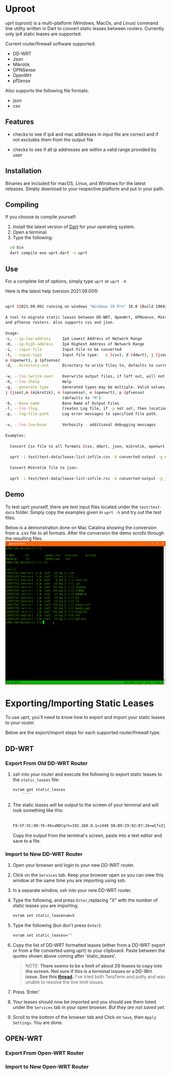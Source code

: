 <!-- markdownlint-disable MD033 -->

# Uproot

uprt (uproot) is a multi-platform (Windows, MacOs, and Linux) command line utility written in Dart to convert static leases between routers. Currently only ip4 static leases are supported.

Current router/firewall software supported:

* DD-WRT
* Json
* Mikrotik
* OPNSense
* OpenWrt
* pfSense

Also supports the following file formats:

* json
* csv

## Features

* checks to see if ip4 and mac addresses in input file are correct and if not excludes them from the output file

* checks to see if all ip addresses are within a valid range provided by user

## Installation

Binaries are included for macOS, Linux, and Windows for the latest releases. Simply download to your respective platform and put in your path.

## Compiling

If you choose to compile yourself:

1. Install the latest version of [Dart](https://dart.dev/get-dart) for your operating system.
2. Open a terminal.
3. Type the following:

````bash
  cd bin
  dart compile exe uprt.dart -o uprt
````

## Use

For a complete list of options, simply type `uprt` or `uprt -h`

Here is the latest help (version 2021.09.001):

````bash

uprt (2021.09.001 running on windows "Windows 10 Pro" 10.0 (Build 19042))

A tool to migrate static leases between DD-WRT, OpenWrt, OPNsense, Mikrotik, 
and pfSense routers. Also supports cvs and json.

Usage:
-L, --ip-low-address     Ip4 Lowest Address of Network Range
-H, --ip-high-address    Ip4 Highest Address of Network Range
-i, --input-file         Input File to be converted
-t, --input-type         Input file type:   c (csv), d (ddwrt), j (json),m (mikrotik), n (opnsense),
o (openwrt), p (pfsense)
-d, --directory-out      Directory to write files to, defaults to current directory.
                         
-w, --[no-]write-over    Overwrite output files, if left out, will not overwrite
-h, --[no-]help          Help
-g, --generate-type      Generated types may be multiple. Valid values include:  c (csv), d (ddwrt),
j (json),m (mikrotik), n (opnsense), o (openwrt), p (pfsense)
                         (defaults to "M")
-b, --base-name          Base Name of Output Files
-l, --[no-]log           Creates Log file, if -p not set, then location is at 'J:\temp\uprt.log'
-p, --log-file-path      Log error messages to specified file path.

-v, --[no-]verbose       Verbosity - additional debugging messages

Examples:

  Convert Csv file to all formats (csv, ddwrt, json, mikrotik, openwrt, opnsense, pfsense):

  uprt -i test/test-data/lease-list-infile.csv -b converted-output -g cdjmnop -L 192.168.0.1 -H 192.168.0.254 -d test/test-output

  Convert Mikrotik file to json:

  uprt -i test/test-data/lease-list-infile.rsc -b converted-output -g j -L 192.168.0.1 -H 192.168.0.254  -d test/test-output
````

## Demo

To test uprt yourself, there are test input files located under the `test/test-data` folder.
Simply copy the examples given in `uprt -h` and try out the test files.

Below is a demonstration done on Mac Catalina showing the conversion from a .csv file to all formats.
After the conversion the demo scrolls through the resulting files.
<img src="readme-pics/uprt-demo-on-mac-2021-08-31_17-08-09.gif?raw=true" width="800" height="450">

# Exporting/Importing Static Leases

To use uprt, you'll need to know how to export and import your static leases to your router.

Below are the export/import steps for each supported router/firewall type.

## DD-WRT

### Export From Old DD-WRT Router

1. ssh into your router and execute the following to export static leases to the `static_leases` file:

    ````bash
    nvram get static_leases
        ````

2. The static leases will be output to the screen of your terminal and will look something like this:

    ````bash

    F9:CF:5C:08:76:49=aNDCqrh=192.168.0.1=1440 DA:B9:29:92:07:26=wCfxZjSVg=192.168.0.2=1440 C4:4D:02:A0:E1:96=WHis=192.168.0.3=1440 7F:B7:26:C3:A8:D3=FxwzLDsBK=192.168.0.4=1440 FC:D6:B5:48:65:3D=agXCrZIQT=192.168.0.5=1440 F4:34:E2:3A:F9:30=umTiNUO=192.168.0.6=1440 89:2A:F0:C5:2A:30=KnOtLxjPCm=192.168.0.7=1440 A1:C6:4E:4A:E6:96=EfnktBOZWh=192.168.0.8=1440 D1:F4:18:48:A9:C0=vAYoTegH=192.168.0.9=1440 56:A5:2B:40:39:7F=mgeLTnQV=192.168.0.10=1440 28:5B:98:CD:B5:34=vlrZbMUO=192.168.0.11=1440 61:88:68:5E:86:7A=gfrM=192.168.0.12=1440
    ````

   Copy the output from the terminal's screen, paste into a text editor and save to a file.

### Import to New DD-WRT Router

1. Open your browser and login to your new DD-WRT router.
2. Click on the `Services` tab. Keep your browser open so you can view this window at the same time you are importing using ssh.
3. In a separate window, ssh into your new DD-WRT router.
4. Type the following, and press `Enter`,replacing "X" with the number of static leases you are importing.

    ```bash
    nvram set static_leasenum=X
    ````

5. Type the following (but don't press `Enter`):

    ````bash
    nvram set static_leases=""
    ````

6. Copy the list of DD-WRT formatted leases (either from a DD-WRT export or from a file converted using uprt) to your clipboard.  Paste between the quotes shown above coming after 'static_leases'.

    >NOTE: **There seems to be a limit of about 20 leases to copy into the screen. Not sure if  this is a terminal issues or a DD-Wrt issue. See this [thread](https://osdn.net/projects/ttssh2/downloads/74780/teraterm-4.106.exe).**  I've tried both TeraTerm and putty and was unable to resolve the line limit issues.

7. Press 'Enter'.

8. Your leases should now be imported and you should see them listed under the `Services` tab in your open browser. *But they are not saved yet.*
9. Scroll to the bottom of the browser tab and Click on `Save`, then `Apply Settings`. You are done.

## OPEN-WRT

### Export From Open-WRT Router

### Import to New Open-WRT Router

